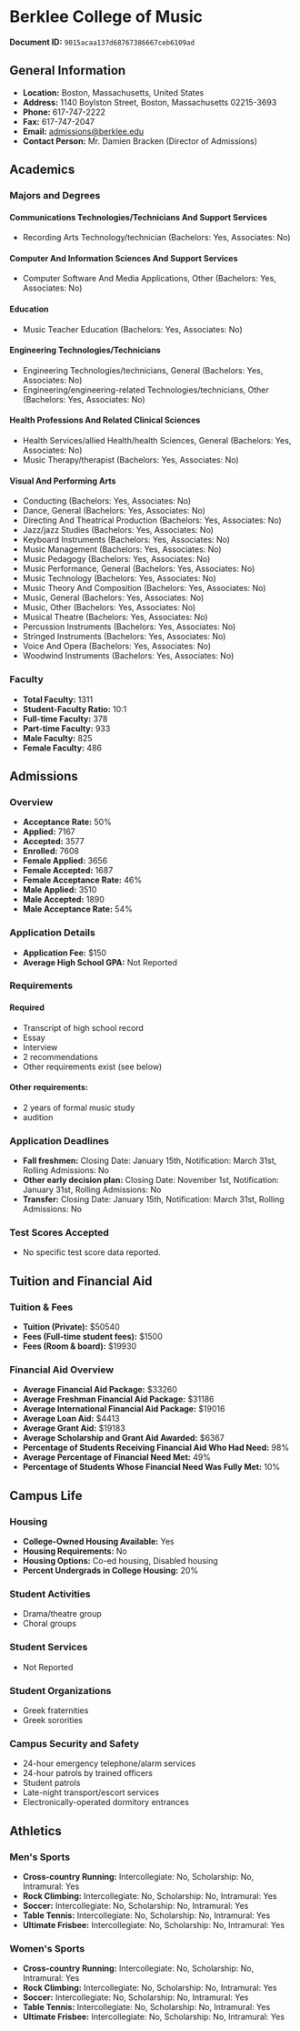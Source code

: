 # Berklee College of Music

**Document ID:** `9015acaa137d68767386667ceb6109ad`

## General Information

- **Location:** Boston, Massachusetts, United States
- **Address:** 1140 Boylston Street, Boston, Massachusetts 02215-3693
- **Phone:** 617-747-2222
- **Fax:** 617-747-2047
- **Email:** admissions@berklee.edu
- **Contact Person:** Mr. Damien Bracken (Director of Admissions)

## Academics

### Majors and Degrees

#### Communications Technologies/Technicians And Support Services

- Recording Arts Technology/technician (Bachelors: Yes, Associates: No)

#### Computer And Information Sciences And Support Services

- Computer Software And Media Applications, Other (Bachelors: Yes, Associates: No)

#### Education

- Music Teacher Education (Bachelors: Yes, Associates: No)

#### Engineering Technologies/Technicians

- Engineering Technologies/technicians, General (Bachelors: Yes, Associates: No)
- Engineering/engineering-related Technologies/technicians, Other (Bachelors: Yes, Associates: No)

#### Health Professions And Related Clinical Sciences

- Health Services/allied Health/health Sciences, General (Bachelors: Yes, Associates: No)
- Music Therapy/therapist (Bachelors: Yes, Associates: No)

#### Visual And Performing Arts

- Conducting (Bachelors: Yes, Associates: No)
- Dance, General (Bachelors: Yes, Associates: No)
- Directing And Theatrical Production (Bachelors: Yes, Associates: No)
- Jazz/jazz Studies (Bachelors: Yes, Associates: No)
- Keyboard Instruments (Bachelors: Yes, Associates: No)
- Music Management (Bachelors: Yes, Associates: No)
- Music Pedagogy (Bachelors: Yes, Associates: No)
- Music Performance, General (Bachelors: Yes, Associates: No)
- Music Technology (Bachelors: Yes, Associates: No)
- Music Theory And Composition (Bachelors: Yes, Associates: No)
- Music, General (Bachelors: Yes, Associates: No)
- Music, Other (Bachelors: Yes, Associates: No)
- Musical Theatre (Bachelors: Yes, Associates: No)
- Percussion Instruments (Bachelors: Yes, Associates: No)
- Stringed Instruments (Bachelors: Yes, Associates: No)
- Voice And Opera (Bachelors: Yes, Associates: No)
- Woodwind Instruments (Bachelors: Yes, Associates: No)

### Faculty

- **Total Faculty:** 1311
- **Student-Faculty Ratio:** 10:1
- **Full-time Faculty:** 378
- **Part-time Faculty:** 933
- **Male Faculty:** 825
- **Female Faculty:** 486

## Admissions

### Overview

- **Acceptance Rate:** 50%
- **Applied:** 7167
- **Accepted:** 3577
- **Enrolled:** 7608
- **Female Applied:** 3656
- **Female Accepted:** 1687
- **Female Acceptance Rate:** 46%
- **Male Applied:** 3510
- **Male Accepted:** 1890
- **Male Acceptance Rate:** 54%

### Application Details

- **Application Fee:** $150
- **Average High School GPA:** Not Reported

### Requirements

#### Required

- Transcript of high school record
- Essay
- Interview
- 2 recommendations
- Other requirements exist (see below)

#### Other requirements:

- 2 years of formal music study
- audition

### Application Deadlines

- **Fall freshmen:** Closing Date: January 15th, Notification: March 31st, Rolling Admissions: No
- **Other early decision plan:** Closing Date: November 1st, Notification: January 31st, Rolling Admissions: No
- **Transfer:** Closing Date: January 15th, Notification: March 31st, Rolling Admissions: No

### Test Scores Accepted

- No specific test score data reported.

## Tuition and Financial Aid

### Tuition & Fees

- **Tuition (Private):** $50540
- **Fees (Full-time student fees):** $1500
- **Fees (Room & board):** $19930

### Financial Aid Overview

- **Average Financial Aid Package:** $33260
- **Average Freshman Financial Aid Package:** $31186
- **Average International Financial Aid Package:** $19016
- **Average Loan Aid:** $4413
- **Average Grant Aid:** $19183
- **Average Scholarship and Grant Aid Awarded:** $6367
- **Percentage of Students Receiving Financial Aid Who Had Need:** 98%
- **Average Percentage of Financial Need Met:** 49%
- **Percentage of Students Whose Financial Need Was Fully Met:** 10%

## Campus Life

### Housing

- **College-Owned Housing Available:** Yes
- **Housing Requirements:** No
- **Housing Options:** Co-ed housing, Disabled housing
- **Percent Undergrads in College Housing:** 20%

### Student Activities

- Drama/theatre group
- Choral groups

### Student Services

- Not Reported

### Student Organizations

- Greek fraternities
- Greek sororities

### Campus Security and Safety

- 24-hour emergency telephone/alarm services
- 24-hour patrols by trained officers
- Student patrols
- Late-night transport/escort services
- Electronically-operated dormitory entrances

## Athletics

### Men's Sports

- **Cross-country Running:** Intercollegiate: No, Scholarship: No, Intramural: Yes
- **Rock Climbing:** Intercollegiate: No, Scholarship: No, Intramural: Yes
- **Soccer:** Intercollegiate: No, Scholarship: No, Intramural: Yes
- **Table Tennis:** Intercollegiate: No, Scholarship: No, Intramural: Yes
- **Ultimate Frisbee:** Intercollegiate: No, Scholarship: No, Intramural: Yes

### Women's Sports

- **Cross-country Running:** Intercollegiate: No, Scholarship: No, Intramural: Yes
- **Rock Climbing:** Intercollegiate: No, Scholarship: No, Intramural: Yes
- **Soccer:** Intercollegiate: No, Scholarship: No, Intramural: Yes
- **Table Tennis:** Intercollegiate: No, Scholarship: No, Intramural: Yes
- **Ultimate Frisbee:** Intercollegiate: No, Scholarship: No, Intramural: Yes
